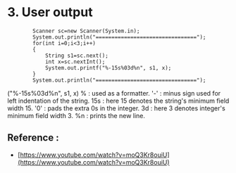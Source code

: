 # 3. User output

```text
        Scanner sc=new Scanner(System.in);
        System.out.println("================================");
        for(int i=0;i<3;i++)
        {
            String s1=sc.next();
            int x=sc.nextInt();
            System.out.printf("%-15s%03d%n", s1, x);
        }
        System.out.println("================================");
```

\("%-15s%03d%n", s1, x\) % : used as a formatter. '-' : minus sign used for left indentation of the string. 15s : here 15 denotes the string's minimum field width 15. '0' : pads the extra 0s in the integer. 3d : here 3 denotes integer's minimum field width 3. %n : prints the new line.

## Reference :

* [https://www.youtube.com/watch?v=moQ3Kr8ouiU](https://www.youtube.com/watch?v=moQ3Kr8ouiU)

